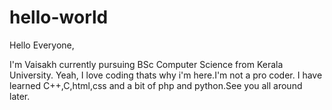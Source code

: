 # hello-world

Hello Everyone,

I'm Vaisakh currently pursuing BSc Computer Science from Kerala University. Yeah, I love coding thats why i'm here.I'm not a pro coder. I have learned C++,C,html,css and a bit of php and python.See you all around later.
